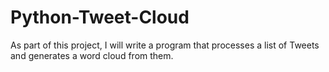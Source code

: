 # Python-Tweet-Cloud
 As part of this project, I will write a program that processes a list of Tweets and generates a word cloud from them.
